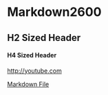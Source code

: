 # Markdown2600

## H2 Sized Header

#### H4 Sized Header

http://youtube.com 

[Markdown File](https://github.com/znpierucci/Markdown2600/blob/master/Second.md)
